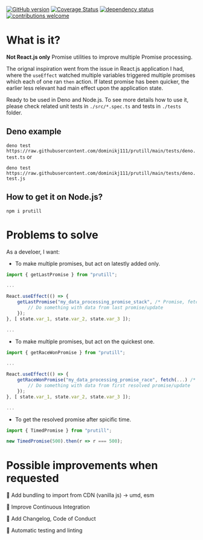 <!-- markdownlint-disable MD041 -->

[![GitHub version](https://d25lcipzij17d.cloudfront.net/badge.svg?id=gh&type=6&v=1.0.1&x2=0)](https://d25lcipzij17d.cloudfront.net/badge.svg?id=gh&type=6&v=1.0.1&x2=0)
[![Coverage Status](https://coveralls.io/repos/boennemann/badges/badge.svg)](https://coveralls.io/r/boennemann/badges)
[![dependency status](https://deps.rs/crate/autocfg/1.1.0/status.svg)](https://deps.rs/crate/autocfg/1.1.0)
[![contributions welcome](https://img.shields.io/badge/contributions-welcome-brightgreen.svg?style=flat)](https://github.com/dwyl/esta/issues)

# What is it?

**Not React.js only** Promise utilities to improve multiple Promise processing.

The orignal inspiration went from the issue in React.js application I had, where the `useEffect` watched multiple variables triggered multiple promises which each of one ran `then` action. If latest promise has been quicker, the earlier less relevant had main effect upon the application state.

Ready to be used in Deno and Node.js. To see more details how to use it, please check related unit tests in `./src/*.spec.ts` and tests in `./tests` folder.

## Deno example

`deno test https://raw.githubusercontent.com/dominikj111/prutill/main/tests/deno.test.ts` or

`deno test https://raw.githubusercontent.com/dominikj111/prutill/main/tests/deno.test.js`

## How to get it on Node.js?

`npm i prutill`

# Problems to solve

As a develoer, I want:

- To make multiple promises, but act on latestly added only.

```ts
import { getLastPromise } from "prutill";

...

React.useEffect(() => {
    getLastPromise("my_data_processing_promise_stack", /* Promise, fetch or anything what returns promise */).then(data => {
        // Do something with data from last promise/update
    });
}, [ state.var_1, state.var_2, state.var_3 ]);

...
```

- To make multiple promises, but act on the quickest one.

```ts
import { getRaceWonPromise } from "prutill";

...

React.useEffect(() => {
    getRaceWonPromise("my_data_processing_promise_race", fetch(...) /* Promise, fetch or anything what returns promise */).then(data => {
        // Do something with data from first resolved promise/update
    });
}, [ state.var_1, state.var_2, state.var_3 ]);

...
```

- To get the resolved promise after spicific time.

```ts
import { TimedPromise } from "prutill";

new TimedPromise(500).then(r => r === 500);
```

# Possible improvements when requested

:black_square_button: Add bundling to import from CDN (vanilla js) -> umd, esm

:black_square_button: Improve Continuous Integration

:black_square_button: Add Changelog, Code of Conduct

:black_square_button: Automatic testing and linting
